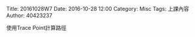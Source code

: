 Title: 20161028W7
Date: 2016-10-28 12:00
Category: Misc
Tags: 上課內容
Author: 40423237
<!-- PELICAN_END_SUMMARY -->
<p>使用Trace Point計算路徑<p>
